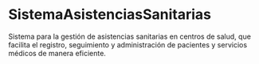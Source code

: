 # SistemaAsistenciasSanitarias
Sistema para la gestión de asistencias sanitarias en centros de salud, que facilita el registro, seguimiento y administración de pacientes y servicios médicos de manera eficiente.
